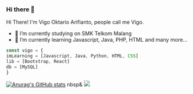 ### Hi there 👋

<!--
**vgokt/vgokt** is a ✨ _special_ ✨ repository because its `README.md` (this file) appears on your GitHub profile.

Here are some ideas to get you started:

- 🔭 I’m currently working on ...
- 🌱 I’m currently learning ...
- 👯 I’m looking to collaborate on ...
- 🤔 I’m looking for help with ...
- 💬 Ask me about ...
- 📫 How to reach me: ...
- 😄 Pronouns: ...
- ⚡ Fun fact: ...
-->

Hi There!
I'm Vigo Oktario Arifianto, people call me Vigo.

- 🔭 I’m currently studying on SMK Telkom Malang
- 🌱 I’m currently learning Javascript, Java, PHP, HTML and many more...

```javascript
const vigo = {
imLearning = [Javascript, Java, Python, HTML, CSS]
lib = [Bootstrap, React]
db = [MySQL]
}
```
[![Anurag's GitHub stats](https://github-readme-stats.vercel.app/api?username=vigooktarioa)](https://github.com/anuraghazra/github-readme-stats)
nbsp&
![](https://komarev.com/ghpvc/?username=vigooktarioa)
